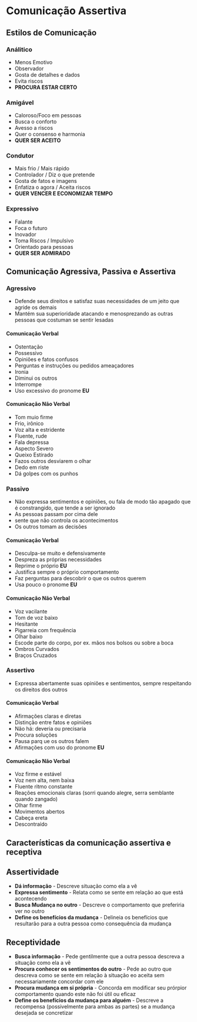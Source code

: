# Comunicação Assertiva

## Estilos de Comunicação

### Análitico

* Menos Emotivo
* Observador
* Gosta de detalhes e dados
* Evita riscos
* **PROCURA ESTAR CERTO**

### Amigável

* Caloroso/Foco em pessoas
* Busca o conforto
* Avesso a riscos
* Quer o consenso e harmonia
* **QUER SER ACEITO**

### Condutor

* Mais frio / Mais rápido
* Controlador / Diz o que pretende
* Gosta de fatos e imagens
* Enfatiza o agora / Aceita riscos
* **QUER VENCER E ECONOMIZAR TEMPO**

### Expressivo

* Falante
* Foca o futuro
* Inovador
* Toma Riscos / Impulsivo
* Orientado para pessoas
* **QUER SER ADMIRADO**

## Comunicação Agressiva, Passiva e Assertiva

### Agressivo

* Defende seus direitos e satisfaz suas necessidades de um jeito que agride os demais
* Mantém sua superioridade atacando e menosprezando as outras pessoas que costuman se sentir lesadas

#### Comunicação Verbal

* Ostentação
* Possessivo
* Opiniões e fatos confusos
* Perguntas e instruções ou pedidos ameaçadores
* Ironia
* Diminui os outros
* Interrompe
* Uso excessivo do pronome **EU**

#### Comunicação Não Verbal

* Tom muio firme
* Frio, irônico
* Voz alta e estridente
* Fluente, rude
* Fala depressa
* Aspecto Severo
* Queixo Estirado
* Fazos outros desviarem o olhar
* Dedo em riste
* Dá golpes com os punhos

### Passivo

* Não expressa sentimentos e opiniões, ou fala de modo tão apagado que é constrangido, que tende a ser ignorado
* As pessoas passam por cima dele
* sente que não controla os acontecimentos
* Os outros tomam as decisões

#### Comunicação Verbal

* Desculpa-se muito e defensivamente
* Despreza as próprias necessidades
* Reprime o próprio **EU**
* Justifica sempre o próprio comportamento
* Faz perguntas para descobrir o que os outros querem
* Usa pouco o pronome **EU**

#### Comunicação Não Verbal

* Voz vacilante
* Tom de voz baixo
* Hesitante
* Pigarreia com frequência
* Olhar baixo
* Escode parte do corpo, por ex. mãos nos bolsos ou sobre a boca
* Ombros Curvados
* Braços Cruzados

### Assertivo

* Expressa abertamente suas opiniões e sentimentos, sempre respeitando os direitos dos outros

#### Comunicação Verbal

* Afirmações claras e diretas
* Distinção entre fatos e opiniões
* Não há: deveria ou precisaria
* Procura soluções
* Pausa parq ue os outros falem
* Afirmações com uso do pronome **EU**

#### Comunicação Não Verbal

* Voz firme e estável
* Voz nem alta, nem baixa
* Fluente ritmo constante
* Reações emocionais claras (sorri quando alegre, serra semblante quando zangado)
* Olhar firme
* Movimentos abertos
* Cabeça ereta
* Descontraído

## Características da comunicação assertiva e receptiva

## Assertividade

* **Dá informação** - Descreve situação como ela a vê
* **Expressa sentimento** - Relata como se sente em relação ao que está acontecendo
* **Busca Mudança no outro** - Descreve o comportamento que preferiria ver no outro
* **Define os benefícios da mudança** - Delineia os benefícios que resultarão para a outra pessoa como consequência da mudança

## Receptividade

* **Busca informação** - Pede gentilmente que a outra pessoa descreva a situação como ela a vê
* **Procura conhecer os sentimentos do outro** - Pede ao outro que descreva como se sente em relação à situação eo aceita sem necessariamente concordar com ele
* **Procura mudança em si própria** - Concorda em modificar seu prórpior comportamento quando este não foi útil ou eficaz
* **Define os benefícios da mudança para alguém** - Descreve a recompensa (possivelmente para ambas as partes) se a mudança desejada se concretizar